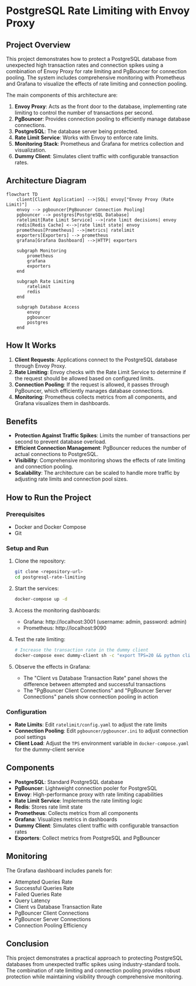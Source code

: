 







# PostgreSQL Rate Limiting with Envoy Proxy

## Project Overview

This project demonstrates how to protect a PostgreSQL database from unexpected high transaction rates and connection spikes using a combination of Envoy Proxy for rate limiting and PgBouncer for connection pooling. The system includes comprehensive monitoring with Prometheus and Grafana to visualize the effects of rate limiting and connection pooling.

The main components of this architecture are:

1. **Envoy Proxy**: Acts as the front door to the database, implementing rate limiting to control the number of transactions per second.
2. **PgBouncer**: Provides connection pooling to efficiently manage database connections.
3. **PostgreSQL**: The database server being protected.
4. **Rate Limit Service**: Works with Envoy to enforce rate limits.
5. **Monitoring Stack**: Prometheus and Grafana for metrics collection and visualization.
6. **Dummy Client**: Simulates client traffic with configurable transaction rates.

## Architecture Diagram

```mermaid
flowchart TD
    client[Client Application] -->|SQL| envoy["Envoy Proxy (Rate Limit)"]
    envoy --> pgbouncer[PgBouncer Connection Pooling]
    pgbouncer --> postgres[PostgreSQL Database]
    ratelimit[Rate Limit Service] -->|rate limit decisions| envoy
    redis[Redis Cache] <-->|rate limit state| envoy
    prometheus[Prometheus] -->|metrics| ratelimit
    exporters[Exporters] --> prometheus
    grafana[Grafana Dashboard] -->|HTTP| exporters
    
    subgraph Monitoring
        prometheus
        grafana
        exporters
    end
    
    subgraph Rate Limiting
        ratelimit
        redis
    end
    
    subgraph Database Access
        envoy
        pgbouncer
        postgres
    end
```

## How It Works

1. **Client Requests**: Applications connect to the PostgreSQL database through Envoy Proxy.
2. **Rate Limiting**: Envoy checks with the Rate Limit Service to determine if the request should be allowed based on configured limits.
3. **Connection Pooling**: If the request is allowed, it passes through PgBouncer, which efficiently manages database connections.
4. **Monitoring**: Prometheus collects metrics from all components, and Grafana visualizes them in dashboards.

## Benefits

- **Protection Against Traffic Spikes**: Limits the number of transactions per second to prevent database overload.
- **Efficient Connection Management**: PgBouncer reduces the number of actual connections to PostgreSQL.
- **Visibility**: Comprehensive monitoring shows the effects of rate limiting and connection pooling.
- **Scalability**: The architecture can be scaled to handle more traffic by adjusting rate limits and connection pool sizes.

## How to Run the Project

### Prerequisites

- Docker and Docker Compose
- Git

### Setup and Run

1. Clone the repository:
   ```bash
   git clone <repository-url>
   cd postgresql-rate-limiting
   ```

2. Start the services:
   ```bash
   docker-compose up -d
   ```

3. Access the monitoring dashboards:
   - Grafana: http://localhost:3001 (username: admin, password: admin)
   - Prometheus: http://localhost:9090

4. Test the rate limiting:
   ```bash
   # Increase the transaction rate in the dummy client
   docker-compose exec dummy-client sh -c "export TPS=20 && python client.py"
   ```

5. Observe the effects in Grafana:
   - The "Client vs Database Transaction Rate" panel shows the difference between attempted and successful transactions
   - The "PgBouncer Client Connections" and "PgBouncer Server Connections" panels show connection pooling in action

### Configuration

- **Rate Limits**: Edit `ratelimit/config.yaml` to adjust the rate limits
- **Connection Pooling**: Edit `pgbouncer/pgbouncer.ini` to adjust connection pool settings
- **Client Load**: Adjust the `TPS` environment variable in `docker-compose.yaml` for the dummy-client service

## Components

- **PostgreSQL**: Standard PostgreSQL database
- **PgBouncer**: Lightweight connection pooler for PostgreSQL
- **Envoy**: High-performance proxy with rate limiting capabilities
- **Rate Limit Service**: Implements the rate limiting logic
- **Redis**: Stores rate limit state
- **Prometheus**: Collects metrics from all components
- **Grafana**: Visualizes metrics in dashboards
- **Dummy Client**: Simulates client traffic with configurable transaction rates
- **Exporters**: Collect metrics from PostgreSQL and PgBouncer

## Monitoring

The Grafana dashboard includes panels for:

- Attempted Queries Rate
- Successful Queries Rate
- Failed Queries Rate
- Query Latency
- Client vs Database Transaction Rate
- PgBouncer Client Connections
- PgBouncer Server Connections
- Connection Pooling Efficiency

## Conclusion

This project demonstrates a practical approach to protecting PostgreSQL databases from unexpected traffic spikes using industry-standard tools. The combination of rate limiting and connection pooling provides robust protection while maintaining visibility through comprehensive monitoring.
